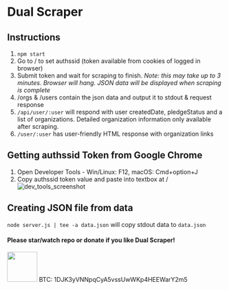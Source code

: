 # Dual Scraper

## Instructions

1. `npm start`
1. Go to / to set authssid (token available from cookies of logged in browser)
1. Submit token and wait for scraping to finish. _Note: this may take up to 3 minutes. Browser will hang. JSON data will be displayed when scraping is complete_
1. /orgs & /users contain the json data and output it to stdout & request response
1. `/api/user/:user` will respond with user createdDate, pledgeStatus and a list of organizations. Detailed organization information only available after scraping. 
1. `/user/:user` has user-friendly HTML response with organization links

## Getting authssid Token from Google Chrome

1. Open Developer Tools - Win/Linux: F12, macOS: Cmd+option+J
1. Copy authssid token value and paste into textbox at /
![dev_tools_screenshot](http://i.imgur.com/lcqRsZe.png)

## Creating JSON file from data
`node server.js | tee -a data.json` will copy stdout data to `data.json`


#### Please star/watch repo or donate if you like Dual Scraper!
<img src="http://i.imgur.com/wWTknRB.png" height="70" />  
BTC: 1DJK3yVNNpqCyA5vssUwWKp4HEEWarY2m5
